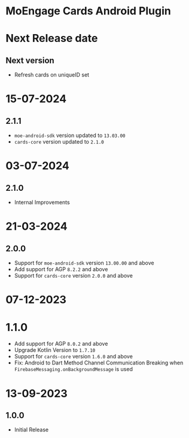 # MoEngage Cards Android Plugin

# Next Release date

## Next version
- Refresh cards on uniqueID set

# 15-07-2024

## 2.1.1
- `moe-android-sdk` version updated to `13.03.00`
- `cards-core` version updated to `2.1.0`

# 03-07-2024

## 2.1.0
- Internal Improvements

# 21-03-2024

## 2.0.0
- Support for `moe-android-sdk` version `13.00.00` and above
- Add support for AGP `8.2.2` and above
- Support for `cards-core` version `2.0.0` and above

# 07-12-2023

# 1.1.0
- Add support for AGP `8.0.2` and above
- Upgrade Kotlin Version to `1.7.10`
- Support for `cards-core` version `1.6.0` and above
- Fix: Android to Dart Method Channel Communication Breaking when `FirebaseMessaging.onBackgroundMessage` is used

# 13-09-2023

## 1.0.0
- Initial Release